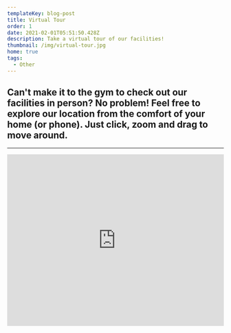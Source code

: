 ```yaml
---
templateKey: blog-post
title: Virtual Tour
order: 1
date: 2021-02-01T05:51:50.428Z
description: Take a virtual tour of our facilities!
thumbnail: /img/virtual-tour.jpg
home: true
tags:
  - Other
---
```




## Can't make it to the gym to check out our facilities in person? No problem! Feel free to explore our location from the comfort of your home (or phone). Just click, zoom and drag to move around.




---





<iframe width="100%" height="400" src="https://tour.metareal.com/apps/player?asset=31e6f748-70d1-414b-9653-8d6026ad491e" frameborder="0" allow="xr-spatial-tracking; accelerometer; magnetometer; gyroscope" allowvr="yes" allowfullscreen="yes"></iframe>
